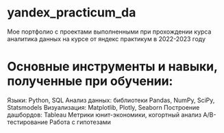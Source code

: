 ﻿# yandex_practicum_da
Мое портфолио с проектами выполненными при прохождении курса аналитика данных на курсе от яндекс практикум в 2022-2023 году

# Основные инструменты и навыки, полученные при обучении:
Языки: Python, SQL
Анализ данных: библиотеки Pandas, NumPy, SciPy, Statsmodels
Визуализация: Matplotlib, Plotly, Seaborn
Построение дашбордов: Tableau
Метрики юнит-экономики, когортный анализ
А/В-тестирование
Работа с гипотезами